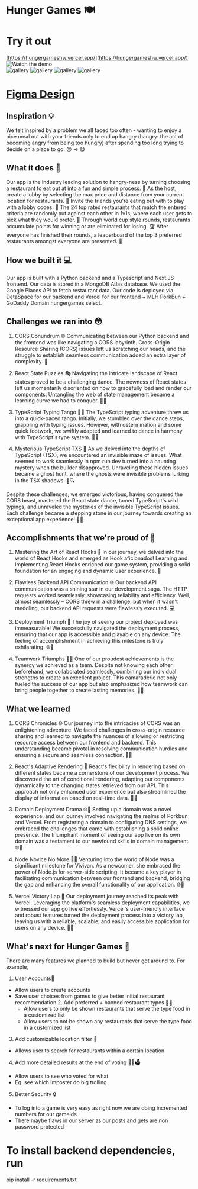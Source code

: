 # Hunger Games 🍽️

# Try it out 
[https://hungergameshw.vercel.app/](https://hungergameshw.vercel.app/) <br>
![Watch the demo](https://youtu.be/JGoeCXVeavI)
<br>
![gallery](https://d112y698adiu2z.cloudfront.net/photos/production/software_photos/002/682/866/datas/gallery.jpg)
![gallery](https://d112y698adiu2z.cloudfront.net/photos/production/software_photos/002/682/867/datas/gallery.jpg)
![gallery](https://d112y698adiu2z.cloudfront.net/photos/production/software_photos/002/682/869/datas/gallery.jpg)
![gallery](https://d112y698adiu2z.cloudfront.net/photos/production/software_photos/002/682/871/datas/gallery.jpg)

# [Figma Design](https://www.figma.com/proto/HLdhOvx5lVWge3kYYFWFr6/HACKWESTERN10---HOST?page-id=0%3A1&node-id=29-10871&scaling=scale-down&starting-point-node-id=28%3A6&mode=design&t=rNwYKeLNJLwEz5dd-1)


## Inspiration 💡
We felt inspired by a problem we all faced too often - wanting to enjoy a nice meal out with your friends only to end up hangry (hangry: the act of becoming angry from being too hungry) after spending too long trying to decide on a place to go. 😡 -> 😋

## What it does 👀
Our app is the industry leading solution to hangry-ness by turning choosing a restaurant to eat out at into a fun and simple process. 👀
As the host, create a lobby by selecting the max price and distance from your current location for restaurants. 📌
Invite the friends you're eating out with to play with a lobby codes. 👥 
The 24 top rated restaurants that match the entered criteria are randomly put against each other in 1v1s, where each user gets to pick what they would prefer. 🍴
Through world cup style rounds, restaurants accumulate points for winning or are eliminated for losing. 🏆
After everyone has finished their rounds, a leaderboard of the top 3 preferred restaurants amongst everyone are presented. 🥇

## How we built it 💻
Our app is built with a Python backend and a Typescript and Next.JS frontend. Our data is stored in a MongoDB Atlas database. We used the Google Places API to fetch restaurant data. Our code is deployed via DetaSpace for our backend and Vercel for our frontend + MLH PorkBun + GoDaddy Domain hungergames.select.

## Challenges we ran into 😳
1. CORS Conundrum 🌐
Communicating between our Python backend and the frontend was like navigating a CORS labyrinth. Cross-Origin Resource Sharing (CORS) issues left us scratching our heads, and the struggle to establish seamless communication added an extra layer of complexity. 🧩

2. React State Puzzles 🎭
Navigating the intricate landscape of React states proved to be a challenging dance. The newness of React states left us momentarily disoriented on how to gracefully load and render our components. Untangling the web of state management became a learning curve we had to conquer. 💃🕺

3. TypeScript Typing Tango 🕵️‍♂️
The TypeScript typing adventure threw us into a quick-paced tango. Initially, we stumbled over the dance steps, grappling with typing issues. However, with determination and some quick footwork, we swiftly adapted and learned to dance in harmony with TypeScript's type system. 💃🕺

4. Mysterious TypeScript TXS 👻
As we delved into the depths of TypeScript (TSX), we encountered an invisible maze of issues. What seemed to work seamlessly in npm run dev turned into a haunting mystery when the builder disapproved. Unraveling these hidden issues became a ghost hunt, where the ghosts were invisible problems lurking in the TSX shadows. 👻🔍

Despite these challenges, we emerged victorious, having conquered the CORS beast, mastered the React state dance, tamed TypeScript's wild typings, and unraveled the mysteries of the invisible TypeScript issues. Each challenge became a stepping stone in our journey towards creating an exceptional app experience! 🚀💪

## Accomplishments that we're proud of 💖
1. Mastering the Art of React Hooks 🎣
In our journey, we delved into the world of React Hooks and emerged as Hook aficionados! Learning and implementing React Hooks enriched our game system, providing a solid foundation for an engaging and dynamic user experience. 🚀

2. Flawless Backend API Communication 🌐
Our backend API communication was a shining star in our development saga. The HTTP requests worked seamlessly, showcasing reliability and efficiency. Well, almost seamlessly – CORS threw in a challenge, but when it wasn't meddling, our backend API requests were flawlessly executed. 💻

3. Deployment Triumph 🚀
The joy of seeing our project deployed was immeasurable! We successfully navigated the deployment process, ensuring that our app is accessible and playable on any device. The feeling of accomplishment in achieving this milestone is truly exhilarating. 🌐📱

4. Teamwork Triumphs 💪🤝
One of our proudest achievements is the synergy we achieved as a team. Despite not knowing each other beforehand, we collaborated seamlessly, combining our individual strengths to create an excellent project. This camaraderie not only fueled the success of our app but also emphasized how teamwork can bring people together to create lasting memories. 🤗👥
## What we learned
1. CORS Chronicles 🌐
Our journey into the intricacies of CORS was an enlightening adventure. We faced challenges in cross-origin resource sharing and learned to navigate the nuances of allowing or restricting resource access between our frontend and backend. This understanding became pivotal in resolving communication hurdles and ensuring a secure and seamless connection. 🚧🔄

2. React's Adaptive Rendering 🔄
React's flexibility in rendering based on different states became a cornerstone of our development process. We discovered the art of conditional rendering, adapting our components dynamically to the changing states retrieved from our API. This approach not only enhanced user experience but also streamlined the display of information based on real-time data. 🎨💡

3. Domain Deployment Drama 🌐🚀
Setting up a domain was a novel experience, and our journey involved navigating the realms of Porkbun and Vercel. From registering a domain to configuring DNS settings, we embraced the challenges that came with establishing a solid online presence. The triumphant moment of seeing our app live on its own domain was a testament to our newfound skills in domain management. 🌐🚀

4. Node Novice No More 🚀🚀
Venturing into the world of Node was a significant milestone for Vivivan. As a newcomer, she embraced the power of Node.js for server-side scripting. It became a key player in facilitating communication between our frontend and backend, bridging the gap and enhancing the overall functionality of our application. 🌐🔗

5. Vercel Victory Lap 🏁
Our deployment journey reached its peak with Vercel. Leveraging the platform's seamless deployment capabilities, we witnessed our app go live effortlessly. Vercel's user-friendly interface and robust features turned the deployment process into a victory lap, leaving us with a reliable, scalable, and easily accessible application for users on any device. 🚀🎉

## What's next for Hunger Games 🚀
There are many features we planned to build but never got around to. For example,
1. User Accounts📱
- Allow users to create accounts
- Save user choices from games to give better initial restaurant recommendation
  2. Add preferred + banned restaurant types 🍕🚫
  - Allow users to only be shown restaurants that serve the type food in a customized list
  - Allow users to not be shown any restaurants that serve the type food in a customized list
3. Add customizable location filter 📍
- Allows user to search for restaurants within a certain location
4. Add more detailed results at the end of voting 🕵️‍♂️🗳️
- Allow users to see who voted for what
- Eg. see which imposter do big trolling
5. Better Security 🔒
- To log into a game is very easy as right now we are doing incremented numbers for our gameIds
- There maybe flaws in our server as our posts and gets are non password protected

# To install backend dependencies, run
pip install -r requirements.txt

